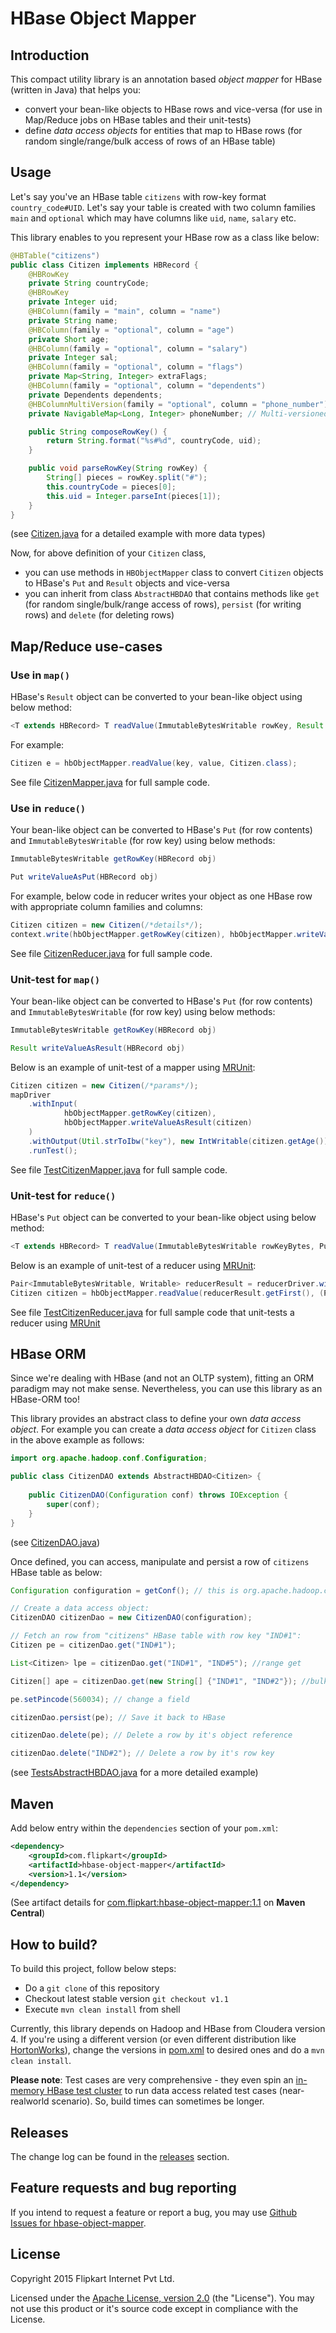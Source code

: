 # HBase Object Mapper

## Introduction
This compact utility library is an annotation based *object mapper* for HBase (written in Java) that helps you:

* convert your bean-like objects to HBase rows and vice-versa (for use in Map/Reduce jobs on HBase tables and their unit-tests)
* define *data access objects* for entities that map to HBase rows (for random single/range/bulk access of rows of an HBase table)

## Usage
Let's say you've an HBase table `citizens` with row-key format `country_code#UID`. Let's say your table is created with two column families `main` and `optional` which may have columns like `uid`, `name`, `salary` etc.

This library enables to you represent your HBase row as a class like below:

```java
@HBTable("citizens")
public class Citizen implements HBRecord {
    @HBRowKey
    private String countryCode;
    @HBRowKey
    private Integer uid;
    @HBColumn(family = "main", column = "name")
    private String name;
    @HBColumn(family = "optional", column = "age")
    private Short age;
    @HBColumn(family = "optional", column = "salary")
    private Integer sal;
    @HBColumn(family = "optional", column = "flags")
    private Map<String, Integer> extraFlags;
    @HBColumn(family = "optional", column = "dependents")
    private Dependents dependents;
    @HBColumnMultiVersion(family = "optional", column = "phone_number")
    private NavigableMap<Long, Integer> phoneNumber; // Multi-versioned column. This annotation enables you to fetch multiple versions of column values

    public String composeRowKey() {
        return String.format("%s#%d", countryCode, uid);
    }

    public void parseRowKey(String rowKey) {
        String[] pieces = rowKey.split("#");
        this.countryCode = pieces[0];
        this.uid = Integer.parseInt(pieces[1]);
    }
} 
```
(see [Citizen.java](./src/test/java/com/flipkart/hbaseobjectmapper/entities/Citizen.java) for a detailed example with more data types)

Now, for above definition of your `Citizen` class,

* you can use methods in `HBObjectMapper` class to convert `Citizen` objects to HBase's `Put` and `Result` objects and vice-versa
* you can inherit from class `AbstractHBDAO` that contains methods like `get` (for random single/bulk/range access of rows), `persist` (for writing rows) and `delete` (for deleting rows)

## Map/Reduce use-cases

### Use in `map()`
HBase's `Result` object can be converted to your bean-like object using below method: 

```java
<T extends HBRecord> T readValue(ImmutableBytesWritable rowKey, Result result, Class<T> clazz)
```

For example:

```java
Citizen e = hbObjectMapper.readValue(key, value, Citizen.class);
```
See file [CitizenMapper.java](./src/test/java/com/flipkart/hbaseobjectmapper/mr/samples/CitizenMapper.java) for full sample code.

### Use in `reduce()`
Your bean-like object can be converted to HBase's `Put` (for row contents) and `ImmutableBytesWritable` (for row key) using below methods:

```java
ImmutableBytesWritable getRowKey(HBRecord obj)
```
```java
Put writeValueAsPut(HBRecord obj)
```
For example, below code in reducer writes your object as one HBase row with appropriate column families and columns:

```java
Citizen citizen = new Citizen(/*details*/);
context.write(hbObjectMapper.getRowKey(citizen), hbObjectMapper.writeValueAsPut(citizen));
```

See file [CitizenReducer.java](./src/test/java/com/flipkart/hbaseobjectmapper/mr/samples/CitizenReducer.java) for full sample code.

### Unit-test for `map()`
Your bean-like object can be converted to HBase's `Put` (for row contents) and `ImmutableBytesWritable` (for row key) using below methods:

```java
ImmutableBytesWritable getRowKey(HBRecord obj)
```
```java
Result writeValueAsResult(HBRecord obj)
```
Below is an example of unit-test of a mapper using [MRUnit](https://mrunit.apache.org/):

```java
Citizen citizen = new Citizen(/*params*/);
mapDriver
    .withInput(
            hbObjectMapper.getRowKey(citizen),
            hbObjectMapper.writeValueAsResult(citizen)
    )
    .withOutput(Util.strToIbw("key"), new IntWritable(citizen.getAge()))
    .runTest();
```


See file [TestCitizenMapper.java](./src/test/java/com/flipkart/hbaseobjectmapper/mr/TestCitizenMapper.java) for full sample code.

### Unit-test for `reduce()`
HBase's `Put` object can be converted to your bean-like object using below method:
 
```java
<T extends HBRecord> T readValue(ImmutableBytesWritable rowKeyBytes, Put put, Class<T> clazz)
```

Below is an example of unit-test of a reducer using [MRUnit](https://mrunit.apache.org/):

```java
Pair<ImmutableBytesWritable, Writable> reducerResult = reducerDriver.withInput(Util.strToIbw("key"), Arrays.asList(new IntWritable(1), new IntWritable(5))).run().get(0);
Citizen citizen = hbObjectMapper.readValue(reducerResult.getFirst(), (Put) reducerResult.getSecond(), Citizen.class);
```

See file [TestCitizenReducer.java](./src/test/java/com/flipkart/hbaseobjectmapper/mr/TestCitizenReducer.java) for full sample code that unit-tests a reducer using [MRUnit](https://mrunit.apache.org/)

## HBase ORM
Since we're dealing with HBase (and not an OLTP system), fitting an ORM paradigm may not make sense. Nevertheless, you can use this library as an HBase-ORM too!

This library provides an abstract class to define your own *data access object*. For example you can create a *data access object* for `Citizen` class in the above example as follows:

```java
import org.apache.hadoop.conf.Configuration;

public class CitizenDAO extends AbstractHBDAO<Citizen> {
    
    public CitizenDAO(Configuration conf) throws IOException {
        super(conf);
    }
}
```
(see [CitizenDAO.java](./src/test/java/com/flipkart/hbaseobjectmapper/daos/CitizenDAO.java))

Once defined, you can access, manipulate and persist a row of `citizens` HBase table as below:

```java
Configuration configuration = getConf(); // this is org.apache.hadoop.conf.Configuration

// Create a data access object:
CitizenDAO citizenDao = new CitizenDAO(configuration);

// Fetch an row from "citizens" HBase table with row key "IND#1":
Citizen pe = citizenDao.get("IND#1");

List<Citizen> lpe = citizenDao.get("IND#1", "IND#5"); //range get

Citizen[] ape = citizenDao.get(new String[] {"IND#1", "IND#2"}); //bulk get

pe.setPincode(560034); // change a field

citizenDao.persist(pe); // Save it back to HBase

citizenDao.delete(pe); // Delete a row by it's object reference

citizenDao.delete("IND#2"); // Delete a row by it's row key
```
(see [TestsAbstractHBDAO.java](./src/test/java/com/flipkart/hbaseobjectmapper/TestsAbstractHBDAO.java) for a more detailed example)


## Maven
Add below entry within the `dependencies` section of your `pom.xml`:

```xml
<dependency>
	<groupId>com.flipkart</groupId>
	<artifactId>hbase-object-mapper</artifactId>
	<version>1.1</version>
</dependency>
```
(See artifact details for [com.flipkart:hbase-object-mapper:1.1]((http://search.maven.org/#artifactdetails%7Ccom.flipkart%7Chbase-object-mapper%7C1.1%7Cjar)) on **Maven Central**)

## How to build?
To build this project, follow below steps:

 * Do a `git clone` of this repository
 * Checkout latest stable version `git checkout v1.1`
 * Execute `mvn clean install` from shell

Currently, this library depends on Hadoop and HBase from Cloudera version 4. If you're using a different version (or even different distribution like [HortonWorks](http://hortonworks.com/)), change the versions in [pom.xml](./pom.xml) to desired ones and do a `mvn clean install`.

**Please note**: Test cases are very comprehensive - they even spin an [in-memory HBase test cluster](https://github.com/apache/hbase/blob/master/hbase-server/src/test/java/org/apache/hadoop/hbase/HBaseTestingUtility.java) to run data access related test cases (near-realworld scenario). So, build times can sometimes be longer.

## Releases

The change log can be found in the [releases](../../releases) section.

## Feature requests and bug reporting

If you intend to request a feature or report a bug, you may use [Github Issues for hbase-object-mapper](../../issues).

## License

Copyright 2015 Flipkart Internet Pvt Ltd.

Licensed under the [Apache License, version 2.0](http://www.apache.org/licenses/LICENSE-2.0) (the "License"). You may not use this product or it's source code except in compliance with the License.
